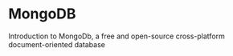 # MongoDB
Introduction to MongoDb, a free and open-source cross-platform document-oriented database
